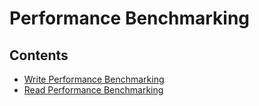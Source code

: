# Performance Benchmarking

## Contents

* [Write Performance Benchmarking](./WRITE-PERFORMANCE.md)
* [Read Performance Benchmarking](./READ-PERFORMANCE.md)
